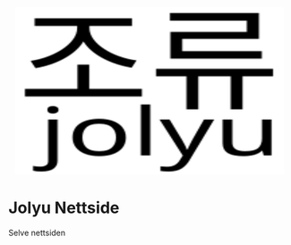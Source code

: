 <p align="center">
  <img width="480" height="300" src="./assets/jolyu.svg">
</p>

# Jolyu Nettside
Selve nettsiden
